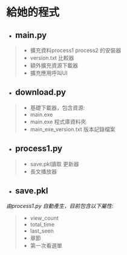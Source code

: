  # 給她的程式
+ ## main.py ##
> - 擴充資料process1 process2 的安裝器
> - version.txt 比較器
> - 額外擴充資源下載器
> - 擴充應用呼叫UI
+ ## download.py ##
> - 基礎下載器，包含資源:
> - main.exe
> - main.exe 程式庫資料夾
> - main_exe_version.txt 版本記錄檔案
+ ## process1.py ##
> - save.pkl讀取 更新器
> - 長文播放器
+ ## save.pkl ##
*由process1.py 自動產生，目前包含以下屬性:*
> - view_count
> - total_time
> - last_seen
> - 章節
> - 第一次看選單
